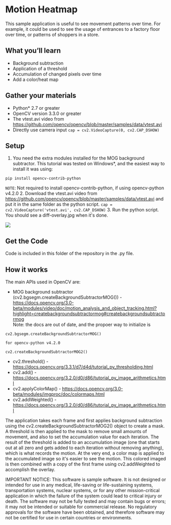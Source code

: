 # Motion Heatmap

This sample application is useful to see movement patterns over time. For example, it could be used to see the usage of entrances to a factory floor over time, or patterns of shoppers in a store.

## What you’ll learn
  * Background subtraction
  * Application of a threshold
  * Accumulation of changed pixels over time
  * Add a color/heat map

## Gather your materials
  *	Python\* 2.7 or greater
  * OpenCV version 3.3.0 or greater
  *	The vtest.avi video from https://github.com/opencv/opencv/blob/master/samples/data/vtest.avi
  * Directly use camera input `cap = cv2.VideoCapture(0, cv2.CAP_DSHOW)`

## Setup
1. You need the extra modules installed for the MOG background subtractor. This tutorial was tested on Windows\*, and the easiest way to install it was using:
```
pip install opencv-contrib-python
```
`NOTE`: Not required to install opencv-contrib-python, if using opencv-python v4.2.0
2. Download the vtest.avi video from https://github.com/opencv/opencv/blob/master/samples/data/vtest.avi and put it in the same folder as the python script. `cap = cv2.VideoCapture('vtest.avi', cv2.CAP_DSHOW)`
3. Run the python script. You should see a diff-overlay.jpg when it's done.

![](images/diff-overlay.jpg)

## Get the Code
Code is included in this folder of the repository in the .py file.

## How it works
The main APIs used in OpenCV are:  
* MOG background subtractor (cv2.bgsegm.createBackgroundSubtractorMOG()) - https://docs.opencv.org/3.0-beta/modules/video/doc/motion_analysis_and_object_tracking.html?highlight=createbackgroundsubtractormog#createbackgroundsubtractormog  
Note: the docs are out of date, and the propoer way to initialize is  
```
cv2.bgsegm.createBackgroundSubtractorMOG()
```
`for opencv-python v4.2.0`
```
cv2.createBackgroundSubtractorMOG2()
```
* cv2.threshold() - https://docs.opencv.org/3.3.1/d7/d4d/tutorial_py_thresholding.html   
* cv2.add() - https://docs.opencv.org/3.2.0/d0/d86/tutorial_py_image_arithmetics.html  
* cv2.applyColorMap() - https://docs.opencv.org/3.0-beta/modules/imgproc/doc/colormaps.html   
* cv2.addWeighted() - https://docs.opencv.org/3.2.0/d0/d86/tutorial_py_image_arithmetics.html  

The application takes each frame and first applies background subtraction using the cv2.createBackgroundSubtractorMOG2() object to create a mask. A threshold is then applied to the mask to remove small amounts of movement, and also to set the accumulation value for each iteration. The result of the threshold is added to an accumulation image (one that starts out at all zero and gets added to each iteration without removing anything), which is what records the motion. At the very end, a color map is applied to the accumulated image so it's easier to see the motion. This colored imaged is then combined with a copy of the first frame using cv2.addWeighted to accomplish the overlay.

IMPORTANT NOTICE: This software is sample software. It is not designed or intended for use in any medical, life-saving or life-sustaining systems, transportation systems, nuclear systems, or for any other mission-critical application in which the failure of the system could lead to critical injury or death. The software may not be fully tested and may contain bugs or errors; it may not be intended or suitable for commercial release. No regulatory approvals for the software have been obtained, and therefore software may not be certified for use in certain countries or environments.
